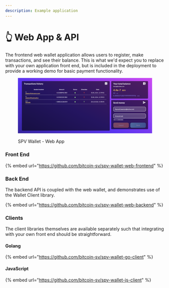 ```yaml
---
description: Example application
---
```


# 👆 Web App & API

The frontend web wallet application allows users to register, make transactions, and see their balance. This is what we'd expect you to replace with your own application front end, but is included in the deployment to provide a working demo for basic payment functionality.

<figure><img src="/.gitbook/assets/Web%20App%20SPV%20Wallet.png" alt=""><figcaption><p>SPV Wallet - Web App</p></figcaption></figure>

### Front End

{% embed url="https://github.com/bitcoin-sv/spv-wallet-web-frontend" %}

### Back End

The backend API is coupled with the web wallet, and demonstrates use of the Wallet Client library.

{% embed url="https://github.com/bitcoin-sv/spv-wallet-web-backend" %}

### Clients

The client libraries themselves are available separately such that integrating with your own front end should be straightforward.

#### Golang

{% embed url="https://github.com/bitcoin-sv/spv-wallet-go-client" %}

#### JavaScript

{% embed url="https://github.com/bitcoin-sv/spv-wallet-js-client" %}
